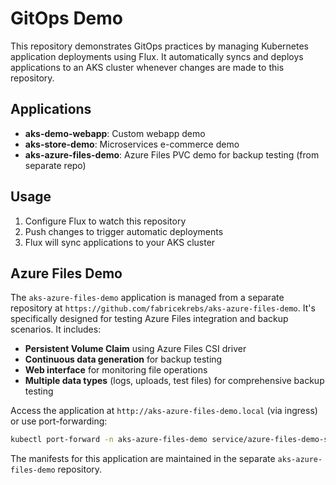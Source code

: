 # GitOps Demo

This repository demonstrates GitOps practices by managing Kubernetes application deployments using Flux. It automatically syncs and deploys applications to an AKS cluster whenever changes are made to this repository.

## Applications

- **aks-demo-webapp**: Custom webapp demo
- **aks-store-demo**: Microservices e-commerce demo  
- **aks-azure-files-demo**: Azure Files PVC demo for backup testing (from separate repo)

## Usage

1. Configure Flux to watch this repository
2. Push changes to trigger automatic deployments
3. Flux will sync applications to your AKS cluster

## Azure Files Demo

The `aks-azure-files-demo` application is managed from a separate repository at `https://github.com/fabricekrebs/aks-azure-files-demo`. It's specifically designed for testing Azure Files integration and backup scenarios. It includes:

- **Persistent Volume Claim** using Azure Files CSI driver
- **Continuous data generation** for backup testing
- **Web interface** for monitoring file operations
- **Multiple data types** (logs, uploads, test files) for comprehensive backup testing

Access the application at `http://aks-azure-files-demo.local` (via ingress) or use port-forwarding:

```bash
kubectl port-forward -n aks-azure-files-demo service/azure-files-demo-service 8080:80
```

The manifests for this application are maintained in the separate `aks-azure-files-demo` repository.
